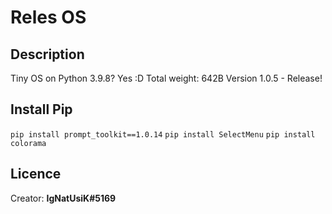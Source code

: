# Reles OS

## Description
Tiny OS on Python 3.9.8? Yes :D
Total weight: 642B
Version 1.0.5 - Release!

## Install Pip
`pip install prompt_toolkit==1.0.14`
`pip install SelectMenu`
`pip install colorama`

## Licence
Creator: **IgNatUsiK#5169**
